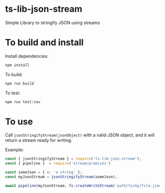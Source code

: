 ts-lib-json-stream
==================

Simple Library to stringify JSON using streams

# To build and install

Install dependencies:

``` sh
npm install
```

To build:

``` sh
npm run build
```

To test:

``` sh
npm run test:cov
```


# To use

Call `jsonStringifyStream(jsonObject)` with a valid JSON object, and it will return a stream ready for writing.

Example:

``` javascript
const { jsonStringifyStream } = require('ts-lib-json-stream');
const { pipeline }  = require('stream/promises')

const someJson = { x: 'a string' };
const myJsonStream = jsonStringifyStream(someJson);

await pipeline(myJsonStream, fs.createWriteStream('path/to/my/file.json');

```

